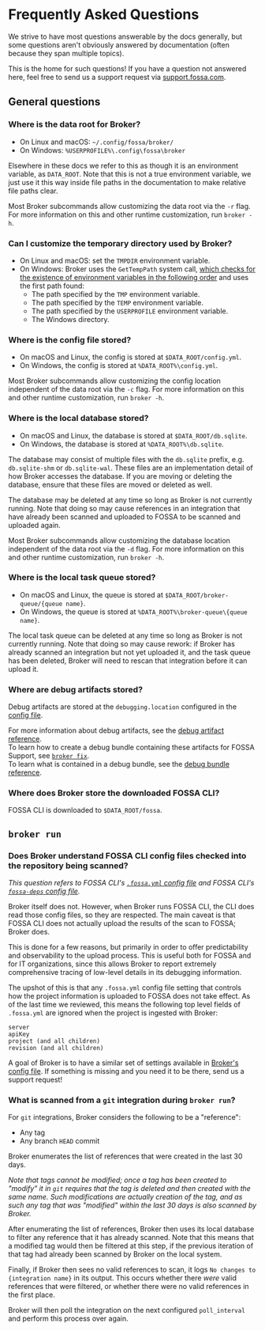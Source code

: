 
# Frequently Asked Questions

We strive to have most questions answerable by the docs generally, but some questions
aren't obviously answered by documentation (often because they span multiple topics).

This is the home for such questions! If you have a question not answered here,
feel free to send us a support request via [support.fossa.com](https://support.fossa.com).

## General questions

### Where is the data root for Broker?

- On Linux and macOS: `~/.config/fossa/broker/`
- On Windows: `%USERPROFILE%\.config\fossa\broker`

Elsewhere in these docs we refer to this as though it is an environment variable, as `DATA_ROOT`.
Note that this is not a true environment variable, we just use it this way inside file paths in the documentation
to make relative file paths clear.

Most Broker subcommands allow customizing the data root via the `-r` flag.
For more information on this and other runtime customization, run `broker -h`.

### Can I customize the temporary directory used by Broker?

- On Linux and macOS: set the `TMPDIR` environment variable.
- On Windows: Broker uses the `GetTempPath` system call,
  [which checks for the existence of environment variables in the following order](https://learn.microsoft.com/en-us/windows/win32/api/fileapi/nf-fileapi-gettemppath2a#remarks)
  and uses the first path found:
  - The path specified by the `TMP` environment variable.
  - The path specified by the `TEMP` environment variable.
  - The path specified by the `USERPROFILE` environment variable.
  - The Windows directory.

### Where is the config file stored?

- On macOS and Linux, the config is stored at `$DATA_ROOT/config.yml`.
- On Windows, the config is stored at `%DATA_ROOT%\config.yml`.

Most Broker subcommands allow customizing the config location independent of the data root via the `-c` flag.
For more information on this and other runtime customization, run `broker -h`.

### Where is the local database stored?

- On macOS and Linux, the database is stored at `$DATA_ROOT/db.sqlite`.
- On Windows, the database is stored at `%DATA_ROOT%\db.sqlite`.

The database may consist of multiple files with the `db.sqlite` prefix, e.g. `db.sqlite-shm` or `db.sqlite-wal`.
These files are an implementation detail of how Broker accesses the database. 
If you are moving or deleting the database, ensure that these files are moved or deleted as well.

The database may be deleted at any time so long as Broker is not currently running.
Note that doing so may cause references in an integration that have already been scanned and uploaded to FOSSA
to be scanned and uploaded again.

Most Broker subcommands allow customizing the database location independent of the data root via the `-d` flag.
For more information on this and other runtime customization, run `broker -h`.

### Where is the local task queue stored?

- On macOS and Linux, the queue is stored at `$DATA_ROOT/broker-queue/{queue name}`.
- On Windows, the queue is stored at `%DATA_ROOT%\broker-queue\{queue name}`.

The local task queue can be deleted at any time so long as Broker is not currently running.
Note that doing so may cause rework: if Broker has already scanned an integration but not yet uploaded it, 
and the task queue has been deleted, Broker will need to rescan that integration before it can upload it.

### Where are debug artifacts stored?

Debug artifacts are stored at the `debugging.location` configured in the [config file](./config.md#debugging).

For more information about debug artifacts, see the [debug artifact reference](./debug-artifacts.md).<br>
To learn how to create a debug bundle containing these artifacts for FOSSA Support, see [`broker fix`](../subcommands/fix.md).<br>
To learn what is contained in a debug bundle, see the [debug bundle reference](./debug-bundle.md).

### Where does Broker store the downloaded FOSSA CLI?

FOSSA CLI is downloaded to `$DATA_ROOT/fossa`.

## `broker run`

### Does Broker understand FOSSA CLI config files checked into the repository being scanned?

_This question refers to FOSSA CLI's [`.fossa.yml` config file](https://github.com/fossas/fossa-cli/blob/master/docs/references/files/fossa-yml.md)_
_and FOSSA CLI's [`fossa-deps` config file](https://github.com/fossas/fossa-cli/blob/master/docs/references/files/fossa-deps.md)._

Broker itself does not. However, when Broker runs FOSSA CLI, the CLI does read those config files, so they are respected.
The main caveat is that FOSSA CLI does not actually upload the results of the scan to FOSSA; Broker does.

This is done for a few reasons, but primarily in order to offer predictability and observability to the upload process.
This is useful both for FOSSA and for IT organizations, since this allows Broker to report extremely comprehensive tracing of low-level details
in its debugging information.

The upshot of this is that any `.fossa.yml` config file setting that controls how the project information is uploaded to FOSSA
does not take effect. As of the last time we reviewed, this means the following top level fields of `.fossa.yml` are ignored
when the project is ingested with Broker:

```
server
apiKey
project (and all children)
revision (and all children)
```

A goal of Broker is to have a similar set of settings available in [Broker's config file](./config.md).
If something is missing and you need it to be there, send us a support request!

### What is scanned from a `git` integration during `broker run`?

For `git` integrations, Broker considers the following to be a "reference":

- Any tag
- Any branch `HEAD` commit

Broker enumerates the list of references that were created in the last 30 days.

_Note that tags cannot be modified; once a tag has been created to "modify" it in `git` requires that the tag is_
_deleted and then created with the same name. Such modifications are actually creation of the tag,_
_and as such any tag that was "modified" within the last 30 days is also scanned by Broker._

After enumerating the list of references, Broker then uses its local database to filter any reference that it has already scanned.
Note that this means that a modified tag would then be filtered at this step,
if the previous iteration of that tag had already been scanned by Broker on the local system.

Finally, if Broker then sees no valid references to scan, it logs `No changes to {integration name}` in its output.
This occurs whether there _were_ valid references that were filtered, or whether there were no valid references in the first place.

Broker will then poll the integration on the next configured `poll_interval` and perform this process over again.
